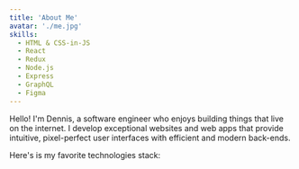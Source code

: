 ```yaml
---
title: 'About Me'
avatar: './me.jpg'
skills:
  - HTML & CSS-in-JS
  - React
  - Redux
  - Node.js
  - Express
  - GraphQL
  - Figma
---
```


Hello! I'm Dennis, a software engineer who enjoys building things that live on the internet. I develop exceptional websites and web apps that provide intuitive, pixel-perfect user interfaces with efficient and modern back-ends.

Here's is my favorite technologies stack:
